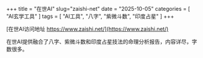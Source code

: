 +++
title = "在世AI"
slug="zaishi-net"
date = "2025-10-05"
categories = [
    "AI玄学工具"
]
tags = [
    "AI工具",
    "八字",
    "紫微斗数",
    "印度占星"
]
+++

[在世AI访问地址 https://www.zaishi.net/](https://www.zaishi.net/)

在世AI提供融合了八字、紫微斗数和印度占星技法的命理分析报告，内容详尽，字数很多。